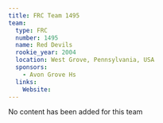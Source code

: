 ```yaml
---
title: FRC Team 1495
team:
  type: FRC
  number: 1495
  name: Red Devils
  rookie_year: 2004
  location: West Grove, Pennsylvania, USA
  sponsors:
    - Avon Grove Hs
  links:
    Website: 
---
```

No content has been added for this team